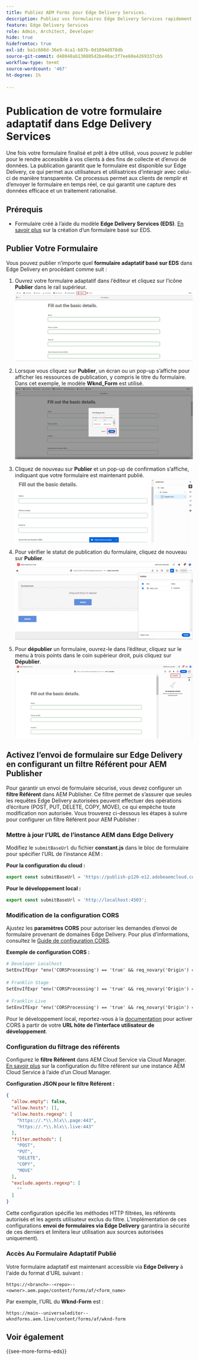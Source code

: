 ```yaml
---
title: Publiez AEM Forms pour Edge Delivery Services.
description: Publiez vos formulaires Edge Delivery Services rapidement et en toute simplicité.
feature: Edge Delivery Services
role: Admin, Architect, Developer
hide: true
hidefromtoc: true
exl-id: ba1c608d-36e9-4ca1-b87b-0d1094d978db
source-git-commit: d48048ab130805d2be40ac3f7ee60e4269337cb5
workflow-type: tm+mt
source-wordcount: '467'
ht-degree: 1%

---
```


# Publication de votre formulaire adaptatif dans Edge Delivery Services

Une fois votre formulaire finalisé et prêt à être utilisé, vous pouvez le publier pour le rendre accessible à vos clients à des fins de collecte et d’envoi de données. La publication garantit que le formulaire est disponible sur Edge Delivery, ce qui permet aux utilisateurs et utilisatrices d’interagir avec celui-ci de manière transparente. Ce processus permet aux clients de remplir et d’envoyer le formulaire en temps réel, ce qui garantit une capture des données efficace et un traitement rationalisé.

## Prérequis

* Formulaire créé à l’aide du modèle **Edge Delivery Services (EDS)**. [En savoir plus](/help/edge/docs/forms/universal-editor/getting-started-universal-editor.md) sur la création d’un formulaire basé sur EDS.

## Publier Votre Formulaire

Vous pouvez publier n’importe quel **formulaire adaptatif basé sur EDS** dans Edge Delivery en procédant comme suit :

<!--1. Select the **Adaptive Form** that you want to publish and click the **Edit** ![edit icon](/help/forms/assets/edit.svg) icon.
   ![Select EDS-Based Form](/help/forms/assets/select-eds-based-form.png)-->

1. Ouvrez votre formulaire adaptatif dans l’éditeur et cliquez sur l’icône **Publier** dans le rail supérieur.
   ![Cliquez sur Publier](/help/forms/assets/publish-icon-eds-form.png)

1. Lorsque vous cliquez sur **Publier**, un écran ou un pop-up s’affiche pour afficher les ressources de publication, y compris le titre du formulaire. Dans cet exemple, le modèle **Wknd_Form** est utilisé.
   ![Sur Clic, Publier](/help/forms/assets/on-click-publish.png)

1. Cliquez de nouveau sur **Publier** et un pop-up de confirmation s’affiche, indiquant que votre formulaire est maintenant publié.
   ![Publication réussie](/help/forms/assets/publish-success.png)

1. Pour vérifier le statut de publication du formulaire, cliquez de nouveau sur **Publier**.
   ![Statut de publication](/help/forms/assets/publish-status.png)

1. Pour **dépublier** un formulaire, ouvrez-le dans l’éditeur, cliquez sur le menu à trois points dans le coin supérieur droit, puis cliquez sur **Dépublier**.
   ![ Dépublier ](/help/forms/assets/unpublish--form.png)

## Activez l’envoi de formulaire sur Edge Delivery en configurant un filtre Référent pour AEM Publisher

Pour garantir un envoi de formulaire sécurisé, vous devez configurer un **filtre Référent** dans AEM Publisher. Ce filtre permet de s’assurer que seules les requêtes Edge Delivery autorisées peuvent effectuer des opérations d’écriture (POST, PUT, DELETE, COPY, MOVE), ce qui empêche toute modification non autorisée. Vous trouverez ci-dessous les étapes à suivre pour configurer un filtre Référent pour AEM Publisher :

### Mettre à jour l’URL de l’instance AEM dans Edge Delivery

Modifiez le `submitBaseUrl` du fichier **constant.js** dans le bloc de formulaire pour spécifier l’URL de l’instance AEM :

**Pour la configuration du cloud :**

```js
export const submitBaseUrl = 'https://publish-p120-e12.adobeaemcloud.com';
```
**Pour le développement local :**

```js
export const submitBaseUrl = 'http://localhost:4503';
```

### Modification de la configuration CORS

Ajustez les **paramètres CORS** pour autoriser les demandes d’envoi de formulaire provenant de domaines Edge Delivery. Pour plus d’informations, consultez le [Guide de configuration CORS](https://experienceleague.adobe.com/en/docs/experience-manager-learn/getting-started-with-aem-headless/deployments/configurations/cors).

**Exemple de configuration CORS :**

```apache
# Developer Localhost
SetEnvIfExpr "env('CORSProcessing') == 'true' && req_novary('Origin') =~ m#(http://localhost(:\d+)?$)#" CORSTrusted=true

# Franklin Stage
SetEnvIfExpr "env('CORSProcessing') == 'true' && req_novary('Origin') =~ m#(https://.*\.hlx\.page$)#" CORSTrusted=true  

# Franklin Live
SetEnvIfExpr "env('CORSProcessing') == 'true' && req_novary('Origin') =~ m#(https://.*\.hlx\.live$)#" CORSTrusted=true
```
Pour le développement local, reportez-vous à la [documentation](https://experienceleague.adobe.com/en/docs/experience-manager-cloud-service/content/headless/deployment/referrer-filter) pour activer CORS à partir de votre **URL hôte de l’interface utilisateur de développement**.

### Configuration du filtrage des référents

Configurez le **filtre Référent** dans AEM Cloud Service via Cloud Manager. [En savoir plus](https://experienceleague.adobe.com/en/docs/experience-manager-learn/foundation/security/understand-cross-origin-resource-sharing) sur la configuration du filtre référent sur une instance AEM Cloud Service à l’aide d’un Cloud Manager.

**Configuration JSON pour le filtre Référent :**

```json
{
  "allow.empty": false,
  "allow.hosts": [],
  "allow.hosts.regexp": [
    "https://.*\\.hlx\\.page:443",
    "https://.*\\.hlx\\.live:443"
  ],
  "filter.methods": [
    "POST",
    "PUT",
    "DELETE",
    "COPY",
    "MOVE"
  ],
  "exclude.agents.regexp": [
    ""
  ]
}
```

Cette configuration spécifie les méthodes HTTP filtrées, les référents autorisés et les agents utilisateur exclus du filtre. L’implémentation de ces configurations **envoi de formulaires via Edge Delivery** garantira la sécurité de ces derniers et limitera leur utilisation aux sources autorisées uniquement).

### Accès Au Formulaire Adaptatif Publié

Votre formulaire adaptatif est maintenant accessible via **Edge Delivery** à l&#39;aide du format d&#39;URL suivant :

```
https://<branch>--<repo>--<owner>.aem.page/content/forms/af/<form_name>
```

Par exemple, l’URL du **Wknd-Form** est :

```
https://main--universaleditor--wkndforms.aem.live/content/forms/af/wknd-form
```


## Voir également

{{see-more-forms-eds}}

